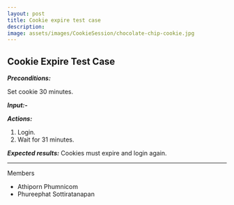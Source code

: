 ```yaml
---
layout: post
title: Cookie expire test case
description: 
image: assets/images/CookieSession/chocolate-chip-cookie.jpg
---
```


## Cookie Expire Test Case

***Preconditions:***

Set cookie 30 minutes.

***Input:-***

***Actions:***
1. Login.
2. Wait for 31 minutes.

***Expected results:***
Cookies must expire and login again.

---

Members
- Athiporn Phumnicom
- Phureephat Sottiratanapan
